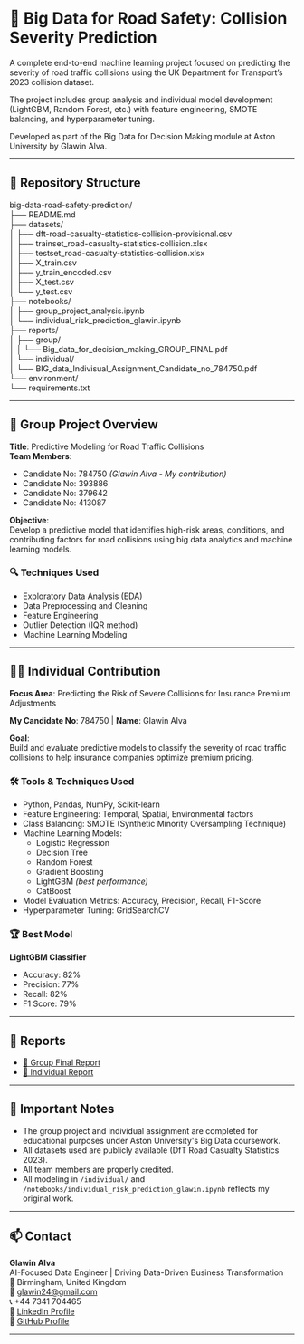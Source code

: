 # 🚦 Big Data for Road Safety: Collision Severity Prediction
A complete end-to-end machine learning project focused on predicting the severity of road traffic collisions using the UK Department for Transport’s 2023 collision dataset.

The project includes group analysis and individual model development (LightGBM, Random Forest, etc.) with feature engineering, SMOTE balancing, and hyperparameter tuning.

Developed as part of the Big Data for Decision Making module at Aston University by Glawin Alva.

---

## 📂 Repository Structure

big-data-road-safety-prediction/  
├── README.md  
├── datasets/  
│   ├── dft-road-casualty-statistics-collision-provisional.csv  
│   ├── trainset_road-casualty-statistics-collision.xlsx  
│   ├── testset_road-casualty-statistics-collision.xlsx  
│   ├── X_train.csv  
│   ├── y_train_encoded.csv  
│   ├── X_test.csv  
│   └── y_test.csv  
├── notebooks/  
│   ├── group_project_analysis.ipynb  
│   └── individual_risk_prediction_glawin.ipynb  
├── reports/  
│   ├── group/  
│   │   └── Big_data_for_decision_making_GROUP_FINAL.pdf  
│   └── individual/  
│       └── BIG_data_Indivisual_Assignment_Candidate_no_784750.pdf   
└── environment/    
    └── requirements.txt  

---

## 👥 Group Project Overview

**Title**: Predictive Modeling for Road Traffic Collisions  
**Team Members**:
- Candidate No: 784750 *(Glawin Alva - My contribution)*
- Candidate No: 393886
- Candidate No: 379642
- Candidate No: 413087

**Objective**:  
Develop a predictive model that identifies high-risk areas, conditions, and contributing factors for road collisions using big data analytics and machine learning models.

### 🔍 Techniques Used
- Exploratory Data Analysis (EDA)
- Data Preprocessing and Cleaning
- Feature Engineering
- Outlier Detection (IQR method)
- Machine Learning Modeling

---

## 🙋‍♂️ Individual Contribution

**Focus Area**: Predicting the Risk of Severe Collisions for Insurance Premium Adjustments

**My Candidate No**: 784750 | **Name**: Glawin Alva

**Goal**:  
Build and evaluate predictive models to classify the severity of road traffic collisions to help insurance companies optimize premium pricing.

### 🛠️ Tools & Techniques Used
- Python, Pandas, NumPy, Scikit-learn
- Feature Engineering: Temporal, Spatial, Environmental factors
- Class Balancing: SMOTE (Synthetic Minority Oversampling Technique)
- Machine Learning Models:
  - Logistic Regression
  - Decision Tree
  - Random Forest
  - Gradient Boosting
  - LightGBM *(best performance)*
  - CatBoost
- Model Evaluation Metrics: Accuracy, Precision, Recall, F1-Score
- Hyperparameter Tuning: GridSearchCV

### 🏆 Best Model
**LightGBM Classifier**
- Accuracy: 82%
- Precision: 77%
- Recall: 82%
- F1 Score: 79%

---

## 📜 Reports

- [📄 Group Final Report](Reports/group/Big%20data%20for%20decision%20making%20GROUP%20FINAL.pdf)
- [📄 Individual Report](Reports/individual/BIG_data_Indivisual_Assignment_Candidate_no_784750.pdf)  

---

## 📌 Important Notes
- The group project and individual assignment are completed for educational purposes under Aston University's Big Data coursework.
- All datasets used are publicly available (DfT Road Casualty Statistics 2023).
- All team members are properly credited.
- All modeling in `/individual/` and `/notebooks/individual_risk_prediction_glawin.ipynb` reflects my original work.

---

## 📫 Contact

**Glawin Alva**  
AI-Focused Data Engineer | Driving Data-Driven Business Transformation  
📍 Birmingham, United Kingdom  
📧 glawin24@gmail.com  
📞 +44 7341 704465  
🔗 [LinkedIn Profile](https://linkedin.com/in/glawin-alva-gg)  
🐙 [GitHub Profile](https://github.com/GlawinAlva24)

---

